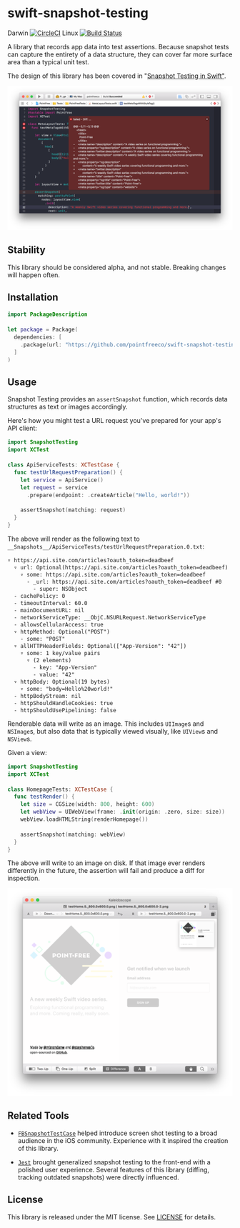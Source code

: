 # swift-snapshot-testing

Darwin [![CircleCI](https://circleci.com/gh/pointfreeco/swift-snapshot-testing.svg?style=svg)](https://circleci.com/gh/pointfreeco/swift-snapshot-testing) Linux [![Build Status](https://travis-ci.org/pointfreeco/swift-snapshot-testing.svg?branch=master)](https://travis-ci.org/pointfreeco/swift-snapshot-testing)

A library that records app data into test assertions. Because snapshot tests can capture the entirety of a data structure, they can cover far more surface area than a typical unit test.

The design of this library has been covered in "[Snapshot Testing in Swift"](http://www.stephencelis.com/2017/09/snapshot-testing-in-swift).

![An example of a snapshot failure in Xcode.](.github/snapshot-test.png)

## Stability

This library should be considered alpha, and not stable. Breaking changes will happen often.

## Installation

```swift
import PackageDescription

let package = Package(
  dependencies: [
    .package(url: "https://github.com/pointfreeco/swift-snapshot-testing.git", .branch("master")),
  ]
)
```

## Usage

Snapshot Testing provides an `assertSnapshot` function, which records data structures as text or images accordingly.

Here's how you might test a URL request you've prepared for your app's API client:

```swift
import SnapshotTesting
import XCTest

class ApiServiceTests: XCTestCase {
  func testUrlRequestPreparation() {
    let service = ApiService()
    let request = service
      .prepare(endpoint: .createArticle("Hello, world!"))

    assertSnapshot(matching: request)
  }
}
```

The above will render as the following text to `__Snapshots__/ApiServiceTests/testUrlRequestPreparation.0.txt`:

```
▿ https://api.site.com/articles?oauth_token=deadbeef
  ▿ url: Optional(https://api.site.com/articles?oauth_token=deadbeef)
    ▿ some: https://api.site.com/articles?oauth_token=deadbeef
      - _url: https://api.site.com/articles?oauth_token=deadbeef #0
        - super: NSObject
  - cachePolicy: 0
  - timeoutInterval: 60.0
  - mainDocumentURL: nil
  - networkServiceType: __ObjC.NSURLRequest.NetworkServiceType
  - allowsCellularAccess: true
  ▿ httpMethod: Optional("POST")
    - some: "POST"
  ▿ allHTTPHeaderFields: Optional(["App-Version": "42"])
    ▿ some: 1 key/value pairs
      ▿ (2 elements)
        - key: "App-Version"
        - value: "42"
  ▿ httpBody: Optional(19 bytes)
    ▿ some: "body=Hello%20world!"
  - httpBodyStream: nil
  - httpShouldHandleCookies: true
  - httpShouldUsePipelining: false
```

Renderable data will write as an image. This includes `UIImage`s and `NSImage`s, but also data that is typically viewed visually, like `UIView`s and `NSView`s.

Given a view:

``` swift
import SnapshotTesting
import XCTest

class HomepageTests: XCTestCase {
  func testRender() {
    let size = CGSize(width: 800, height: 600)
    let webView = UIWebView(frame: .init(origin: .zero, size: size))
    webView.loadHTMLString(renderHomepage())

    assertSnapshot(matching: webView)
  }
}
```

The above will write to an image on disk. If that image ever renders differently in the future, the assertion will fail and produce a diff for inspection.

![A screen shot failure.](.github/kaleidoscope-diff.png)


## Related Tools

  - [`FBSnapshotTestCase`](https://github.com/facebook/ios-snapshot-test-case) helped introduce screen shot testing to a broad audience in the iOS community. Experience with it inspired the creation of this library.

  - [`Jest`](http://facebook.github.io/jest/) brought generalized snapshot testing to the front-end with a polished user experience. Several features of this library (diffing, tracking outdated snapshots) were directly influenced.


## License

This library is released under the MIT license. See [LICENSE](LICENSE) for details.

